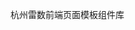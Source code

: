 <!--
 * @文件描述:
 * @公司: thundersdata
 * @作者: 陈杰
 * @Date: 2019-07-22 03:40:40
 * @LastEditors: 陈杰
 * @LastEditTime: 2019-07-27 22:52:59
 -->

杭州雷数前端页面模板组件库
